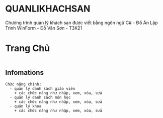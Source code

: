 # QUANLIKHACHSAN
Chương trình quản lý khách sạn được viết bằng ngôn ngữ C# - Đồ Án Lập Trình WinForm - Đỗ Văn Sơn - T3K21
# Trang Chủ
```
```
## Infomations
```
Chức năng chính: 
  - quản lý danh sách giáo viên
    + các chức năng như nhập, xem, xóa, sửa
  - quản lý danh sách môn học
    + các chức năng như nhập, xem, xóa, sửa
  - quản lý khoa
    + các chức năng như nhập, xem, xóa, sửa
```
